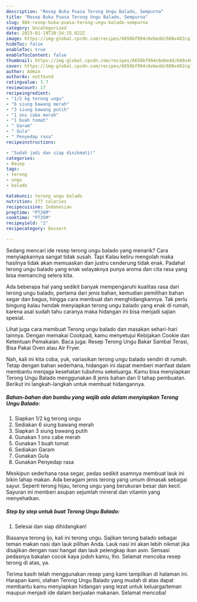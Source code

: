 ```yaml
---
description: "Resep Buka Puasa Terong Ungu Balado, Sempurna"
title: "Resep Buka Puasa Terong Ungu Balado, Sempurna"
slug: 984-resep-buka-puasa-terong-ungu-balado-sempurna
category: Uncategorized
date: 2023-01-19T20:54:15.022Z
image: https://img-global.cpcdn.com/recipes/6658bf994c6ebedd/680x482cq70/terong-ungu-balado-foto-resep-utama.jpg
hideToc: false
enableToc: true
enableTocContent: false
thumbnail: https://img-global.cpcdn.com/recipes/6658bf994c6ebedd/680x482cq70/terong-ungu-balado-foto-resep-utama.jpg
cover: https://img-global.cpcdn.com/recipes/6658bf994c6ebedd/680x482cq70/terong-ungu-balado-foto-resep-utama.jpg
author: Admin
authorAv: notfound
ratingvalue: 3.7
reviewcount: 17
recipeingredient:
- "1/2 kg terong ungu"
- "6 siung bawang merah"
- "3 siung bawang putih"
- "1 ons cabe merah"
- "1 buah tomat"
- " Garam"
- " Gula"
- " Penyedap rasa"
recipeinstructions:

- "Sudah jadi dan siap dinikmati!"
categories:
- Resep
tags:
- terong
- ungu
- balado

katakunci: terong ungu balado 
nutrition: 277 calories
recipecuisine: Indonesian
preptime: "PT26M"
cooktime: "PT35M"
recipeyield: "2"
recipecategory: Dessert

---
```



Sedang mencari ide resep terong ungu balado yang menarik? Cara menyiapkannya sangat tidak susah. Tapi Kalau keliru mengolah maka hasilnya tidak akan memuaskan dan justru cenderung tidak enak. Padahal terong ungu balado yang enak selayaknya punya aroma dan cita rasa yang bisa memancing selera kita.


Ada beberapa hal yang sedikit banyak mempengaruhi kualitas rasa dari terong ungu balado, pertama dari jenis bahan, kemudian pemilihan bahan segar dan bagus, hingga cara membuat dan menghidangkannya. Tak perlu bingung kalau hendak menyiapkan terong ungu balado yang enak di rumah, karena asal sudah tahu caranya maka hidangan ini bisa menjadi sajian spesial.

Lihat juga cara membuat Terong ungu balado dan masakan sehari-hari lainnya. Dengan memakai Cookpad, kamu menyetujui Kebijakan Cookie dan Ketentuan Pemakaian. Baca juga: Resep Terong Ungu Bakar Sambal Terasi, Bisa Pakai Oven atau Air Fryer.


Nah, kali ini kita coba, yuk, variasikan terong ungu balado sendiri di rumah. Tetap dengan bahan sederhana, hidangan ini dapat memberi manfaat dalam membantu menjaga kesehatan tubuhmu sekeluarga. Kamu bisa menyiapkan Terong Ungu Balado menggunakan 8 jenis bahan dan 0 tahap pembuatan. Berikut ini langkah-langkah untuk membuat hidangannya.

<!--inarticleads1-->

##### Bahan-bahan dan bumbu yang wajib ada dalam menyiapkan Terong Ungu Balado:

1. Siapkan 1/2 kg terong ungu
1. Sediakan 6 siung bawang merah
1. Siapkan 3 siung bawang putih
1. Gunakan 1 ons cabe merah
1. Gunakan 1 buah tomat
1. Sediakan  Garam
1. Gunakan  Gula
1. Gunakan  Penyedap rasa


Meskipun sederhana rasa segar, pedas sedikit asamnya membuat lauk ini bikin lahap makan. Ada beragam jenis terong yang umum dimasak sebagai sayur. Seperti terong hijau, terong ungu yang berukuran besar dan kecil. Sayuran ini memberi asupan sejumlah mineral dan vitamin yang menyehatkan. 

<!--inarticleads2-->

##### Step by step untuk buat Terong Ungu Balado:


1. Selesai dan siap dihidangkan!

Biasanya terong ijo, kali ini terong ungu. Sajikan terong balado sebagai teman makan nasi dan lauk pilihan Anda. Lauk nasi ini akan lebih nikmat jika disajikan dengan nasi hangat dan lauk pelengkap ikan asin. Sensasi pedasnya bakalan cocok kaya jodoh kamu, lho. Selamat mencoba resep terong di atas, ya. 

Terima kasih telah menggunakan resep yang kami tampilkan di halaman ini. Harapan kami, olahan Terong Ungu Balado yang mudah di atas dapat membantu kamu menyiapkan hidangan yang lezat untuk keluarga/teman maupun menjadi ide dalam berjualan makanan. Selamat mencoba!

